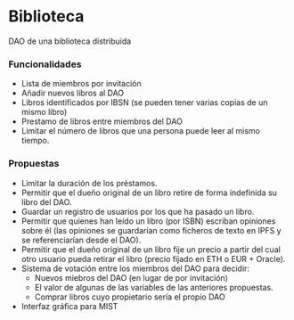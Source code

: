 # Biblioteca
DAO de una biblioteca distribuida

### Funcionalidades
- Lista de miembros por invitación
- Añadir nuevos libros al DAO
- Libros identificados por IBSN (se pueden tener varias copias de un mismo libro)
- Prestamo de libros entre miembros del DAO
- Limitar el número de libros que una persona puede leer al mismo tiempo.

### Propuestas
- Limitar la duración de los préstamos.
- Permitir que el dueño original de un libro retire de forma indefinida su libro del DAO.
- Guardar un registro de usuarios por los que ha pasado un libro.
- Permitir que quienes han leído un libro (por ISBN) escriban opiniones sobre él (las opiniones se guardarían como ficheros de texto en IPFS y se referenciarían desde el DAO).
- Permitir que el dueño original de un libro fije un precio a partir del cual otro usuario pueda retirar el libro (precio fijado en ETH o EUR + Oracle).
- Sistema de votación entre los miembros del DAO para decidir:
    -  Nuevos miebros del DAO (en lugar de por invitación)
    -  El valor de algunas de las variables de las anteriores propuestas.
    -  Comprar libros cuyo propietario sería el propio DAO
- Interfaz gráfica para MIST
